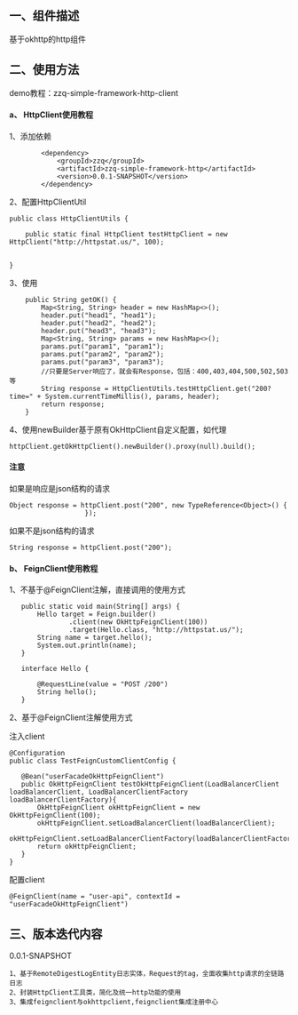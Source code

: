 ## 一、组件描述
基于okhttp的http组件


## 二、使用方法
demo教程：zzq-simple-framework-http-client

#### a、 HttpClient使用教程

1、添加依赖
```
        <dependency>
            <groupId>zzq</groupId>
            <artifactId>zzq-simple-framework-http</artifactId>
            <version>0.0.1-SNAPSHOT</version>
        </dependency>
```

2、配置HttpClientUtil
```
public class HttpClientUtils {

    public static final HttpClient testHttpClient = new HttpClient("http://httpstat.us/", 100);


}
```

3、使用
```
    public String getOK() {
        Map<String, String> header = new HashMap<>();
        header.put("head1", "head1");
        header.put("head2", "head2");
        header.put("head3", "head3");
        Map<String, String> params = new HashMap<>();
        params.put("param1", "param1");
        params.put("param2", "param2");
        params.put("param3", "param3");
        //只要是Server响应了，就会有Response，包括：400,403,404,500,502,503等
        String response = HttpClientUtils.testHttpClient.get("200?time=" + System.currentTimeMillis(), params, header);
        return response;
    }
 ```

4、使用newBuilder基于原有OkHttpClient自定义配置，如代理
 ```
httpClient.getOkHttpClient().newBuilder().proxy(null).build();
 ```

#### 注意
如果是响应是json结构的请求
 ```
Object response = httpClient.post("200", new TypeReference<Object>() {
                    });
 ```
如果不是json结构的请求
```
String response = httpClient.post("200");
 ```

#### b、 FeignClient使用教程
1、不基于@FeignClient注解，直接调用的使用方式
 ```
    public static void main(String[] args) {
        Hello target = Feign.builder()
                .client(new OkHttpFeignClient(100))
                .target(Hello.class, "http://httpstat.us/");
        String name = target.hello();
        System.out.println(name);
    }

    interface Hello {

        @RequestLine(value = "POST /200")
        String hello();
    }
 ```
 
 2、基于@FeignClient注解使用方式
 
 注入client
  ```
 @Configuration
 public class TestFeignCustomClientConfig {
 
     @Bean("userFacadeOkHttpFeignClient")
     public OkHttpFeignClient testOkHttpFeignClient(LoadBalancerClient loadBalancerClient, LoadBalancerClientFactory loadBalancerClientFactory){
         OkHttpFeignClient okHttpFeignClient = new OkHttpFeignClient(100);
         okHttpFeignClient.setLoadBalancerClient(loadBalancerClient);
         okHttpFeignClient.setLoadBalancerClientFactory(loadBalancerClientFactory);
         return okHttpFeignClient;
     }  
 }
  ```
 配置client
  ```
 @FeignClient(name = "user-api", contextId = "userFacadeOkHttpFeignClient")
  ```
 
## 三、版本迭代内容
0.0.1-SNAPSHOT
```
1、基于RemoteDigestLogEntity日志实体，Request的tag，全面收集http请求的全链路日志
2、封装HttpClient工具类，简化及统一http功能的使用
3、集成feignclient与okhttpclient,feignclient集成注册中心
```
